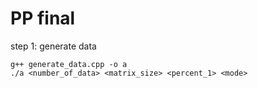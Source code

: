 # PP final
step 1: generate data
```
g++ generate_data.cpp -o a
./a <number_of_data> <matrix_size> <percent_1> <mode>
```

